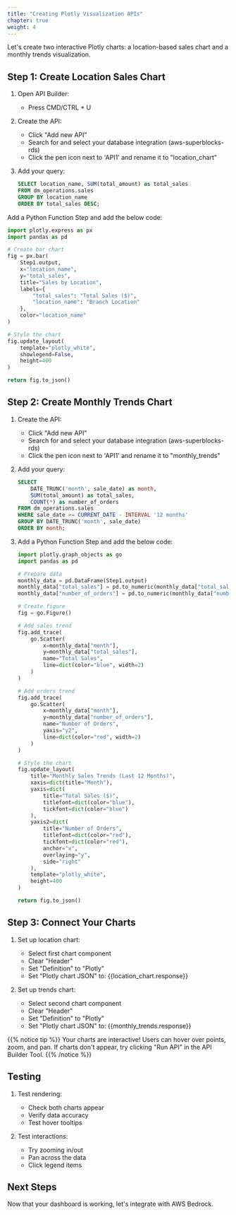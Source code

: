 ```yaml
---
title: "Creating Plotly Visualization APIs"
chapter: true
weight: 4
---
```


Let's create two interactive Plotly charts: a location-based sales chart and a monthly trends visualization.

## Step 1: Create Location Sales Chart

1. Open API Builder:

    - Press CMD/CTRL + U

2. Create the API:

    - Click "Add new API"
    - Search for and select your database integration (aws-superblocks-rds)
    - Click the pen icon next to 'API1' and rename it to "location_chart"

3. Add your query:

   ```sql
   SELECT location_name, SUM(total_amount) as total_sales
   FROM dm_operations.sales
   GROUP BY location_name
   ORDER BY total_sales DESC;
   ```

Add a Python Function Step and add the below code:

   ```python
   import plotly.express as px
   import pandas as pd

   # Create bar chart
   fig = px.bar(
       Step1.output,
       x="location_name",
       y="total_sales",
       title="Sales by Location",
       labels={
           "total_sales": "Total Sales ($)",
           "location_name": "Branch Location"
       },
       color="location_name"
   )

   # Style the chart
   fig.update_layout(
       template="plotly_white",
       showlegend=False,
       height=400
   )

   return fig.to_json()
```

## Step 2: Create Monthly Trends Chart

1. Create the API:

    - Click "Add new API"
    - Search for and select your database integration (aws-superblocks-rds)
    - Click the pen icon next to 'API1' and rename it to "monthly_trends"

2. Add your query:

   ```sql
   SELECT
       DATE_TRUNC('month', sale_date) as month,
       SUM(total_amount) as total_sales,
       COUNT(*) as number_of_orders
   FROM dm_operations.sales
   WHERE sale_date >= CURRENT_DATE - INTERVAL '12 months'
   GROUP BY DATE_TRUNC('month', sale_date)
   ORDER BY month;
   ```

3. Add a Python Function Step and add the below code:

   ```python
   import plotly.graph_objects as go
   import pandas as pd

   # Prepare data
   monthly_data = pd.DataFrame(Step1.output)
   monthly_data["total_sales"] = pd.to_numeric(monthly_data["total_sales"])
   monthly_data["number_of_orders"] = pd.to_numeric(monthly_data["number_of_orders"])

   # Create figure
   fig = go.Figure()

   # Add sales trend
   fig.add_trace(
       go.Scatter(
           x=monthly_data["month"],
           y=monthly_data["total_sales"],
           name="Total Sales",
           line=dict(color="blue", width=2)
       )
   )

   # Add orders trend
   fig.add_trace(
       go.Scatter(
           x=monthly_data["month"],
           y=monthly_data["number_of_orders"],
           name="Number of Orders",
           yaxis="y2",
           line=dict(color="red", width=2)
       )
   )

   # Style the chart
   fig.update_layout(
       title="Monthly Sales Trends (Last 12 Months)",
       xaxis=dict(title="Month"),
       yaxis=dict(
           title="Total Sales ($)",
           titlefont=dict(color="blue"),
           tickfont=dict(color="blue")
       ),
       yaxis2=dict(
           title="Number of Orders",
           titlefont=dict(color="red"),
           tickfont=dict(color="red"),
           anchor="x",
           overlaying="y",
           side="right"
       ),
       template="plotly_white",
       height=400
   )

   return fig.to_json()

   ```

## Step 3: Connect Your Charts

1. Set up location chart:

    - Select first chart component
    - Clear "Header"
    - Set "Definition" to "Plotly"
    - Set "Plotly chart JSON" to: {{location_chart.response}}

2. Set up trends chart:

    - Select second chart component
    - Clear "Header"
    - Set "Definition" to "Plotly"
    - Set "Plotly chart JSON" to: {{monthly_trends.response}}

{{% notice tip %}}
Your charts are interactive! Users can hover over points, zoom, and pan. If charts don't appear, try clicking "Run API" in the API Builder Tool.
{{% /notice %}}

## Testing

1. Test rendering:

    - Check both charts appear
    - Verify data accuracy
    - Test hover tooltips

2. Test interactions:

    - Try zooming in/out
    - Pan across the data
    - Click legend items


## Next Steps

Now that your dashboard is working, let's integrate with AWS Bedrock.
